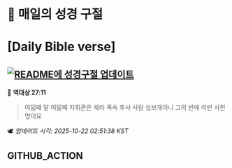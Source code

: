 # 🙏 매일의 성경 구절
# [Daily Bible verse]
## [![README에 성경구절 업데이트](https://github.com/DONGSUKA/first_test/actions/workflows/update-readme-bible.yml/badge.svg)](https://github.com/DONGSUKA/first_test/actions/workflows/update-readme-bible.yml)
<!-- START_BIBLE_VERSE -->
📖 **역대상 27:11**
> 여덟째 달 여덟째 지휘관은 세라 족속 후사 사람 십브개이니 그의 반에 이만 사천 명이요

🕊️ _업데이트 시각: 2025-10-22 02:51:38 KST_
  <!-- END_BIBLE_VERSE -->
## GITHUB_ACTION
